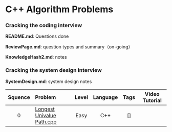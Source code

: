 # C++ Algorithm Problems

### Cracking the coding interview

**README.md**: Questions done

**ReviewPage.md**: question types and summary（on-going）

**KnowledgeHash2.md**: notes

### Cracking the system design interview

**SystemDesign.md**: system design notes



| Squence | Problem       | Level  | Language  | Tags | Video Tutorial|
|:-------:|:--------------|:------:|:---------:|:----:|:-------------:|
|0|[Longest Univalue Path.cpp](https://github.com/glc12125/Algo/blob/master/lintcode/Longest%20Univalue%20Path.cpp)|Easy|C++|[]||